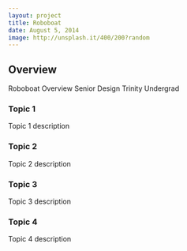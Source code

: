 ```yaml
---
layout: project
title: Roboboat
date: August 5, 2014
image: http://unsplash.it/400/200?random
---
```


## Overview
Roboboat Overview Senior Design Trinity Undergrad

### Topic 1
Topic 1 description

### Topic 2
Topic 2 description

### Topic 3
Topic 3 description

### Topic 4
Topic 4 description